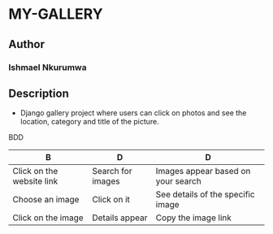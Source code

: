 # MY-GALLERY

## Author
### Ishmael Nkurumwa

## Description
- Django gallery project where users can click on photos and see the location, category and title of the picture.

BDD

| B                | D                     |  D                  |
|--------------------|----------------------|---------------------|
| Click on the website link| Search for images | Images appear based on your search|
| Choose an image  | Click on it | See details of the specific image|
| Click on the image | Details appear | Copy the image link|